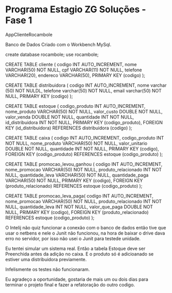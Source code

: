 ﻿# Programa Estagio ZG Soluções - Fase 1
AppClienteRocambole

Banco de Dados Criado com o Workbench MySql.

create database rocambole;
use rocambole;

CREATE TABLE cliente (
	codigo INT AUTO_INCREMENT,
    nome VARCHAR(50) NOT NULL,
    cpf VARCHAR(11) NOT NULL,
    telefone VARCHAR(20),
    endereco VARCHAR(50),
    PRIMARY KEY (codigo)
);

CREATE TABLE distribuidora (
	codigo INT AUTO_INCREMENT,
    nome varchar (50) NOT NULDL,
    telefone varchar(50) NOT NULL,
    email varchar(50) NOT NULL,
    PRIMARY KEY (codigo)
);

CREATE TABLE estoque (
	codigo_produto INT AUTO_INCREMENT,
    nome_produto VARCHAR(50) NOT NULL,
    valor_custo DOUBLE NOT NULL,
    valor_venda DOUBLE NOT NULL,
    quantidade INT NOT NULL,
    id_distribuidora INT NOT NULL,
    PRIMARY KEY (codigo_produto),
	FOREIGN KEY (id_distribuidora) REFERENCES distribuidora (codigo)
);

CREATE TABLE caixa (
	codigo INT AUTO_INCREMENT,
    codigo_produto INT NOT NULL,
	nome_produto VARCHAR(50) NOT NULL,
    valor_unitario DOUBLE NOT NULL,
    quantidade INT NOT NULL,
    PRIMARY KEY (codigo),
	FOREIGN KEY (codigo_produto) REFERENCES estoque (codigo_produto)
);

CREATE TABLE promocao_levou_ganhou (
	codigo INT AUTO_INCREMENT,
	nome_promocao VARCHAR(50) NOT NULL,
    produto_relacionado INT NOT NULL,
    quantidade_leva VARCHAR(50) NOT NULL,
    quantidade_paga VARCHAR(50) NOT NULL,
    PRIMARY KEY (codigo),
    FOREIGN KEY (produto_relacionado) REFERENCES estoque (codigo_produto)
);

CREATE TABLE promocao_leva_paga(
	codigo INT AUTO_INCREMENT,
    nome_promocao VARCHAR(50) NOT NULL,
    produto_relacionado INT NOT NULL,
    quantidade_leva INT  NOT NULL,
    valor_que_paga DOUBLE NOT NULL,
    PRIMARY KEY (codigo),
    FOREIGN KEY (produto_relacionado) REFERENCES estoque (codigo_produto)
);


O Intelij não quiz funcionar a conexão com o banco de dados então tive que usar o netbens e nele o Junit não funcionou, na hora de baixar o drive dava erro no servidor, por isso não usei o Junit para testede unidade.

Eu tentei simular um sistema real.
Então a tabela Estoque deve ser  Preenchida antes da adição no caixa.
E o produto só é adicioanado se estiver uma distribuidora previamente.

Infelismente os testes não funcionaram.

Eu agradeço a oportunidade, gostaria de mais um ou dois dias para terminar o projeto final e fazer a refatoração do outro codigo.


